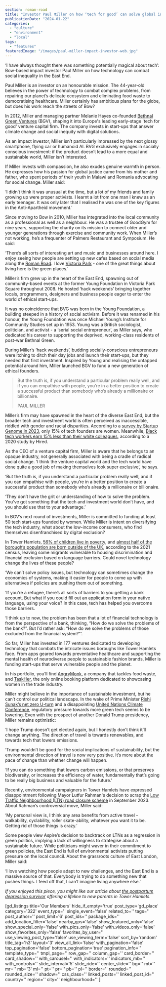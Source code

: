 ```yaml
---
section: roman-road
title: "Investor Paul Miller on how ‘tech for good’ can solve global injustice"
publicationDate: "2024-01-22"
categories: 
  - "culture"
  - "environment"
  - "local"
tags: 
  - "features"
featuredImage: "/images/paul-miller-impact-investor-web.jpg"
---
```


‘I have always thought there was something potentially magical about tech’: Bow-based impact investor Paul Miller on how technology can combat social inequality in the East End.

Paul Miller is an investor on an honourable mission. The 44-year-old believes in the power of technology to combat complex problems, from repairing our planet’s delicate ecosystem and eliminating food waste to democratising healthcare. Miller certainly has ambitious plans for the globe, but does his work reach the streets of Bow?

In 2012, Miller and managing partner Melanie Hayes co-founded [Bethnal Green Ventures](https://www.bethnalgreenventures.com/) (BGV), shaping it into Europe's leading early-stage 'tech for good' venture capital firm. The company invests in start-ups that answer climate change and social inequity with digital solutions.

As an impact investor, Miller isn’t particularly impressed by the next glossy smartphone, flying car or humanoid AI. BVG exclusively engages in socially conscious investment: if the product doesn’t lead to a more equal and sustainable world, Miller isn’t interested.

If Miller invests with compassion, he also exudes genuine warmth in person. He expresses how his passion for global justice came from his mother and father, who spent periods of their youth in Malawi and Romania advocating for social change. Miller said:

‘I didn’t think it was unusual at the time, but a lot of my friends and family growing up were proper activists. I learnt a lot from one man I knew as an early teenager. It was only later that I realised he was one of the key figures in the Anti-Apartheid movement.’

Since moving to Bow in 2010, Miller has integrated into the local community as a professional as well as a neighbour. He was a trustee of GoodGym for nine years, supporting the charity on its mission to connect older and younger generations through exercise and community work. When Miller’s not working, he’s a frequenter of Palmers Restaurant and Symposium. He said:

‘There’s all sorts of interesting art and music and businesses around here. I enjoy seeing how people are setting up new cafes based on social media along the [Roman Road](https://romanroadlondon.com/best-things-to-do-on-roman-road-market/). I love [Victoria Park](https://romanroadlondon.com/discover-bow-victoria-park-market/) - one of the great things about living here is the green places.’

Miller’s firm grew up in the heart of the East End, spawning out of community-based events at the former Young Foundation in Victoria Park Square throughout 2008. He hosted ‘hack weekends’ bringing together locals, programmers, designers and business people eager to enter the world of ethical start-ups. 

It was no coincidence that BVG was born in the Young Foundation, a building steeped in a history of social activism. Before it was renamed in his honour, the Young Foundation was once Michael Young’s Institute for Community Studies set up in 1953. Young was a British sociologist, politician, and activist - a ‘serial social entrepreneur’, as Miller says, who dedicated his career to supporting the deprived, working-class residents of post-war Bethnal Green.

During Miller’s ‘hack weekends’, budding socially-conscious entrepreneurs were itching to ditch their day jobs and launch their start-ups, but they needed that first investment. Inspired by Young and realising the untapped potential around him, Miller launched BGV to fund a new generation of ethical founders. 

> But the truth is, if you understand a particular problem really well, and if you can empathise with people, you’re in a better position to create a successful product than somebody who’s already a millionaire or billionaire.
> 
> PAUL MILLER

Miller’s firm may have spawned in the heart of the diverse East End, but the broader tech and investment world is often perceived as inaccessible, riddled with gender and racial disparities. According to a [survey by Startup Genome in 2023](https://startupgenome.com/articles/only-15-percent-of-tech-startup-founders-are-female), only 15% of tech founders are women. Meanwhile, [Black tech workers earn 15% less than their white colleagues](https://www.wearefutureheads.com/news/calling-for-fair-pay-in-the-technology-and-digital-space-/), according to a 2020 study by Hired.

As the CEO of a venture capital firm, Miller is aware that he belongs to an opaque industry, not generally associated with being a cradle of radical social change. ‘I think the venture capital world and the tech world have done quite a good job of making themselves look super exclusive’, he says.

‘But the truth is, if you understand a particular problem really well, and if you can empathise with people, you’re in a better position to create a successful product than somebody who’s already a millionaire or billionaire.

‘They don’t have the grit or understanding of how to solve the problem. You’ve got something that the tech and investment world don’t have, and you should use that to your advantage.’

In BGV’s next round of investments, Miller is committed to funding at least 50 tech start-ups founded by women. While Miller is intent on diversifying the tech industry, what about the low-income consumers, who find themselves disenfranchised by digital exclusion?

In Tower Hamlets, [56% of children live in poverty](https://democracy.towerhamlets.gov.uk/mgConvert2PDF.aspx?ID=191230), and [almost half of the borough’s population are born outside of the UK](https://www.towerhamlets.gov.uk/Documents/Borough_statistics/State-of-the-Borough.pdf), according to the 2021 census, leaving some migrants vulnerable to housing discrimination and financial exclusion based on language barriers. Could novel technology change the lives of these people?

‘We can’t solve policy issues, but technology can sometimes change the economics of systems, making it easier for people to come up with alternatives if policies are pushing them out of something.

‘If you’re a refugee, there’s all sorts of barriers to you getting a bank account. But what if you could fill out an application form in your native language, using your voice? In this case, tech has helped you overcome those barriers. 

‘I think up to now, the problem has been that a lot of financial technology is from the perspective of a bank, thinking, “How do we solve the problems of the bank?”. But I’d rather ask: “How do we solve the problems of those excluded from the financial system?”’. 

So far, Miller has invested in 177 ventures dedicated to developing technology that combats the intricate issues boroughs like Tower Hamlets face. From apps geared towards preventative healthcare and supporting the mental health of neurodiverse people to sustainable fashion brands, Miller is funding start-ups that serve vulnerable people and the planet. 

In his portfolio, you’ll find [AngryMonk](https://www.angrymonk.co.uk/), a company that tackles food waste, and [TaskHer](https://www.taskher.co.uk/), the only online booking platform dedicated to showcasing women in the trade industry. 

Miller might believe in the importance of sustainable investment, but he can’t control our political landscape. In the wake of Prime Minister [Rishi Sunak’s net zero U-turn](https://www.lse.ac.uk/granthaminstitute/news/rishi-sunaks-net-zero-u-turn-puts-uk-business-investment-at-risk/#:~:text=Rishi%20Sunak's%20net%20zero%20U%2Dturn%20puts%20UK%20business%20investment%20at%20risk,-Commentary%20on%2021&text=Responding%20to%20the%20British%20Prime,the%20UK's%20net%20zero%20pathway.) and a disappointing [United Nations Climate Conference](https://www.theguardian.com/environment/2023/dec/14/failure-cop28-fossil-fuel-phase-out-devastating-say-scientists), regulatory pressure towards more green tech seems to be lowering. Even with the prospect of another Donald Trump presidency, Miller remains optimistic:

‘I hope Trump doesn’t get elected again, but I honestly don’t think it’ll change anything. The direction of travel is towards renewables, and towards tech that lowers emissions. 

‘Trump wouldn’t be good for the social implications of sustainability, but the environmental direction of travel is now very positive. It’s more about the pace of change than whether change will happen.

‘If you can do something that lowers carbon emissions, or that preserves biodiversity, or increases the efficiency of water, fundamentally that’s going to be really big business and valuable for the future.’

Recently, environmental campaigners in Tower Hamlets have expressed disappointment following Mayor Lutfur Rahman's decision to scrap the [Low Traffic Neighbourhood (LTN) road closure scheme](https://bethnalgreenlondon.co.uk/tower-hamlets-mayor-lutfur-rahman-decision-remove-liveable-streets-ltn/) in September 2023. About Rahman’s controversial move, Miller said:

‘My personal view is, I think any area benefits from active travel - walkability, cyclability, roller skate-ability, whatever you want it to be. Getting rid of those things is crazy.’

Some people view Aspire’s decision to backtrack on LTNs as a regression in green politics, implying a lack of willingness to strategise about a sustainable future. While politicians might waver in their commitment to green policies, the East End is full of environmental activists putting pressure on the local council. About the grassroots culture of East London, Miller said:

‘I love watching how people adapt to new challenges, and the East End is a massive source of that. Everybody is trying to do something new that pushes things. I feed off that, I can’t imagine living anywhere else.’

_If you enjoyed this piece, you might like our article about [the postpartum depression survivor](https://romanroadlondon.com/mel-pinet-interview-postpartum-depression-parents-mental-health/) offering a lifeline to new parents in Tower Hamlets._

\[gd\_listings title='Our Members' hide\_if\_empty='true' post\_type='gd\_place' category='322' event\_type='' single\_event='false' related\_to='' tags='' post\_author='' post\_limit='6' post\_ids='' package\_ids='' add\_location\_filter='false' nearby\_gps='false' show\_featured\_only='false' show\_special\_only='false' with\_pics\_only='false' with\_videos\_only='false' show\_favorites\_only='false' favorites\_by\_user='' use\_viewing\_post\_type='false' use\_viewing\_term='false' sort\_by='random' title\_tag='h3' layout='3' view\_all\_link='false' with\_pagination='false' top\_pagination='false' bottom\_pagination='true' pagination\_info='' template\_type='' tmpl\_page='' row\_gap='' column\_gap='' card\_border='' card\_shadow='' with\_carousel='' with\_indicators='' indicators\_mb='' with\_controls='' slide\_interval='5' slide\_ride='' center\_slide='' bg='' mt='' mr='' mb='3' ml='' pt='' pr='' pb='' pl='' border='' rounded='' rounded\_size='' shadow='' css\_class='' linked\_posts='' linked\_post\_id='' country='' region='' city='' neighbourhood='' \]
